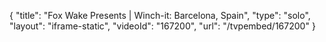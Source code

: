 {
    "title": "Fox Wake Presents | Winch-it: Barcelona, Spain",
    "type": "solo",
    "layout": "iframe-static",
    "videoId": "167200",
    "url": "\/tvpembed\/167200"
}